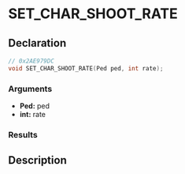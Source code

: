 # SET_CHAR_SHOOT_RATE

## Declaration
```cpp
// 0x2AE979DC
void SET_CHAR_SHOOT_RATE(Ped ped, int rate);
```

### Arguments
- **Ped:** ped
- **int:** rate

### Results

## Description
